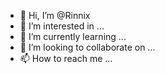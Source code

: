 - 👋 Hi, I’m @Rinnix
- 👀 I’m interested in ...
- 🌱 I’m currently learning ...
- 💞️ I’m looking to collaborate on ...
- 📫 How to reach me ...

<!---
Rinnix/Rinnix is a ✨ special ✨ repository because its `README.md` (this file) appears on your GitHub profile.
You can click the Preview link to take a look at your changes.
--->

